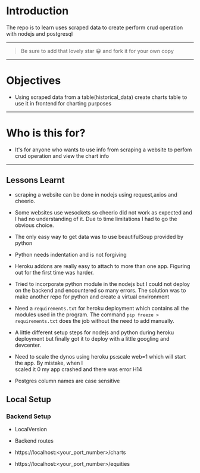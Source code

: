 

# Introduction

The repo is to learn uses scraped data to create perform crud operation with nodejs and postgresql

---

> Be sure to add that lovely star 😀 and fork it for your own copy

---

# Objectives

-  Using scraped data from a table(historical_data) create charts table to use it in frontend for charting purposes

---

# Who is this for?

- It's for anyone who wants to use info from scraping a website to perfom crud operation and view the chart info

---

## Lessons Learnt

- scraping a website can be done in nodejs using request,axios and cheerio.

- Some websites use wesockets so cheerio did not work as expected and I had no understanding of it.
  Due to time limitations I had to go the obvious choice.

- The only easy way to get data was to use beautifulSoup provided by python

- Python needs indentation and is not forgiving

- Heroku addons are really easy to attach to more than one app. Figuring out for the first time
  was harder.

- Tried to incorporate python module in the nodejs but I could not deploy on the backend and encountered so many errors. The solution was to make another repo for python and create a virtual environment

- Need a `requirements.txt` for heroku deployment which contains all the modules used in the program. The command `pip freeze > requirements.txt` does the job without the need to add manually.

- A little different setup steps for nodejs and python during heroku deployment but finally got
  it to deploy with a little googling and devcenter.

- Need to scale the dynos using heroku ps:scale web=1 which will start the app. By mistake, when I  
  scaled it 0 my app crashed and there was error H14

- Postgres column names are case sensitive

## Local Setup

### Backend Setup

- LocalVersion

- Backend routes

- https://localhost:<your_port_number>/charts

- https://localhost:<your_port_number>/equities